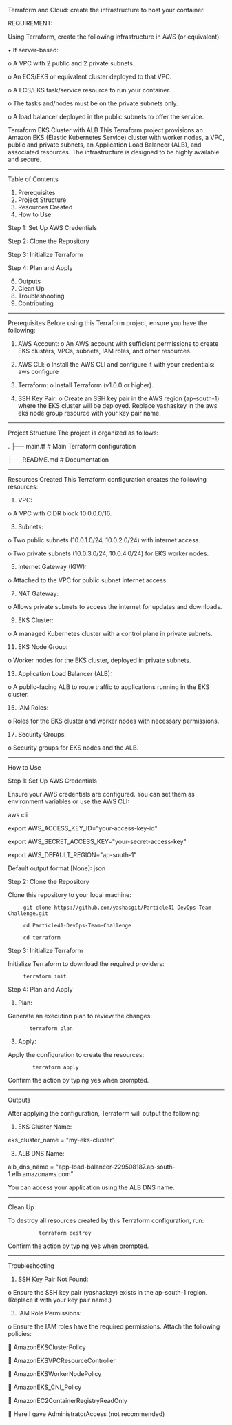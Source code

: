 Terraform and Cloud: create the infrastructure to host your container.

REQUIREMENT:

Using Terraform, create the following infrastructure in AWS (or equivalent):

•	If server-based:

o	A VPC with 2 public and 2 private subnets.

o	An ECS/EKS or equivalent cluster deployed to that VPC.

o	A ECS/EKS task/service resource to run your container.

o	The tasks and/nodes must be on the private subnets only.

o	A load balancer deployed in the public subnets to offer the service.


Terraform EKS Cluster with ALB
This Terraform project provisions an Amazon EKS (Elastic Kubernetes Service) cluster with worker nodes, a VPC, public and private subnets, an Application Load Balancer (ALB), and associated resources. The infrastructure is designed to be highly available and secure.
________________________________________
Table of Contents
1.	Prerequisites
2.	Project Structure
3.	Resources Created
4.	How to Use
	
Step 1: Set Up AWS Credentials

Step 2: Clone the Repository

Step 3: Initialize Terraform

Step 4: Plan and Apply

6.	Outputs
7.	Clean Up
8.	Troubleshooting
9.	Contributing

________________________________________
Prerequisites
Before using this Terraform project, ensure you have the following:
1.	AWS Account:
o	An AWS account with sufficient permissions to create EKS clusters, VPCs, subnets, IAM roles, and other resources.
2.	AWS CLI:
o	Install the AWS CLI and configure it with your credentials:
               aws configure

3.	Terraform: 
o	Install Terraform (v1.0.0 or higher).


4.	SSH Key Pair:
o	Create an SSH key pair in the AWS region (ap-south-1) where the EKS cluster will be deployed. Replace yashaskey in the aws eks node group resource with your key pair name.
________________________________________
Project Structure
The project is organized as follows:

.
├── main.tf              # Main Terraform configuration

├── README.md            # Documentation

________________________________________
Resources Created
This Terraform configuration creates the following resources:
1.	VPC:
   
o	A VPC with CIDR block 10.0.0.0/16.

3.	Subnets:
   
o	Two public subnets (10.0.1.0/24, 10.0.2.0/24) with internet access.

o	Two private subnets (10.0.3.0/24, 10.0.4.0/24) for EKS worker nodes.

5.	Internet Gateway (IGW):

o	Attached to the VPC for public subnet internet access.

7.	NAT Gateway:
   
o	Allows private subnets to access the internet for updates and downloads.

9.	EKS Cluster:
   
o	A managed Kubernetes cluster with a control plane in private subnets.

11.	EKS Node Group:

o	Worker nodes for the EKS cluster, deployed in private subnets.

13.	Application Load Balancer (ALB):

o	A public-facing ALB to route traffic to applications running in the EKS cluster.

15.	IAM Roles:

o	Roles for the EKS cluster and worker nodes with necessary permissions.

17.	Security Groups:

o	Security groups for EKS nodes and the ALB.

________________________________________
How to Use

Step 1: Set Up AWS Credentials

Ensure your AWS credentials are configured. You can set them as environment variables or use the AWS CLI:

 aws cli

export AWS_ACCESS_KEY_ID="your-access-key-id"

export AWS_SECRET_ACCESS_KEY="your-secret-access-key"

export AWS_DEFAULT_REGION="ap-south-1"

Default output format [None]: json

Step 2: Clone the Repository

Clone this repository to your local machine:

         git clone https://github.com/yashasgit/Particle41-DevOps-Team-Challenge.git 

         cd Particle41-DevOps-Team-Challenge

         cd terraform

Step 3: Initialize Terraform

Initialize Terraform to download the required providers:

         terraform init



Step 4: Plan and Apply

1.	Plan:

Generate an execution plan to review the changes:

           terraform plan

3.	Apply:

Apply the configuration to create the resources:

            terraform apply

Confirm the action by typing yes when prompted.

________________________________________
Outputs

After applying the configuration, Terraform will output the following:

1.	EKS Cluster Name:

eks_cluster_name = "my-eks-cluster"

3.	ALB DNS Name:

alb_dns_name = "app-load-balancer-229508187.ap-south-1.elb.amazonaws.com"

You can access your application using the ALB DNS name.

________________________________________
Clean Up

To destroy all resources created by this Terraform configuration, run:

              terraform destroy

Confirm the action by typing yes when prompted.

________________________________________
Troubleshooting

1.	SSH Key Pair Not Found:

o	Ensure the SSH key pair (yashaskey) exists in the ap-south-1 region. (Replace it with your key pair name.)

3.	IAM Role Permissions:

o	Ensure the IAM roles have the required permissions. Attach the following policies:

	AmazonEKSClusterPolicy

	AmazonEKSVPCResourceController

	AmazonEKSWorkerNodePolicy

	AmazonEKS_CNI_Policy

	AmazonEC2ContainerRegistryReadOnly

	Here I gave AdministratorAccess (not recommended)

